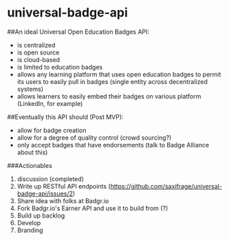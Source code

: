 # universal-badge-api

##An ideal Universal Open Education Badges API:

- is centralized
- is open source
- is cloud-based
- is limited to education badges
- allows any learning platform that uses open education badges to permit its users to easily pull in badges (single entity across decentralized systems)
- allows learners to easily embed their badges on various platform (LinkedIn, for example)

##Eventually this API should (Post MVP):

- allow for badge creation
- allow for a degree of quality control (crowd sourcing?)
- only accept badges that have endorsements (talk to Badge Alliance about this)

###Actionables

1. discussion (completed)
2. Write up RESTful API endpoints (https://github.com/saxifrage/universal-badge-api/issues/2)
3. Share idea with folks at Badgr.io
4. Fork Badgr.io's Earner API and use it to build from (?)
5. Build up backlog
6. Develop
7. Branding
